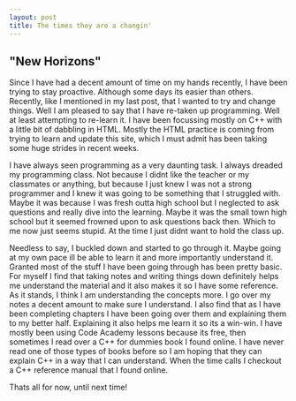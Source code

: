 ```yaml
---
layout: post
title: The times they are a changin'
---
```


## "New Horizons"

Since I have had a decent amount of time on my hands recently, I have been trying to stay 
proactive. Although some days its easier than others. Recently, like I mentioned in my last 
post, that I wanted to try and change things. Well I am pleased to say that I have re-taken
up programming. Well at least attempting to re-learn it. I have been focussing mostly on 
C++ with a little bit of dabbling in HTML. Mostly the HTML practice is coming from trying to 
learn and update this site, which I must admit has been taking some huge strides in recent 
weeks. 

I have always seen programming as a very daunting task. I always dreaded my programming class.
Not because I didnt like the teacher or my classmates or anything, but because I just knew I was
not a strong programmer and I knew it was going to be something that I struggled with. Maybe it 
was because I was fresh outta high school but I neglected to ask questions and really dive into 
the learning. Maybe it was the small town high school but it seemed frowned upon to ask questions
back then. Which to me now just seems stupid. At the time I just didnt want to hold the class up.

Needless to say, I buckled down and started to go through it. Maybe going at my own pace ill be
able to learn it and more importantly understand it. Granted most of the stuff I have been going
through has been pretty basic. For myself I find that taking notes and writing things down
definitely helps me understand the material and it also makes it so I have some reference.
As it stands, I think I am understanding the concepts more. I go over my notes a decent amount
to make sure I understand. I also find that as I have been completing chapters I have been going
over them and explaining them to my better half. Explaining it also helps me learn it so its 
a win-win. I have mostly been using Code Academy lessons because its free, then sometimes I read 
over a C++ for dummies book I found online. I have never read one of those types of books before
so I am hoping that they can explain C++ in a way that I can understand. 
When the time calls I checkout a C++ reference manual that I found online.

Thats all for now, until next time!
